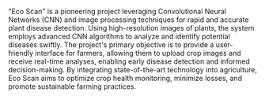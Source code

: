 "Eco Scan" is a pioneering project leveraging Convolutional Neural Networks (CNN) and image processing techniques for rapid and accurate plant disease detection. Using high-resolution images of plants, the system employs advanced CNN algorithms to analyze and identify potential diseases swiftly. The project's primary objective is to provide a user-friendly interface for farmers, allowing them to upload crop images and receive real-time analyses, enabling early disease detection and informed decision-making. By integrating state-of-the-art technology into agriculture, Eco Scan aims to optimize crop health monitoring, minimize losses, and promote sustainable farming practices.
